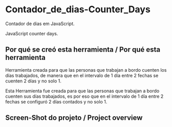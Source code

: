 # Contador_de_dias-Counter_Days

Contador de dias em JavaScript.

JavaScript counter days.


## Por qué se creó esta herramienta / Por qué esta herramienta

Herramienta creada para que las personas que trabajan a bordo cuenten los días trabajados, de manera que en el intervalo de 1 día entre 2 fechas se cuenten 2 días y no solo 1.

Esta Herramienta fue creada para que las personas que trabajan a bordo cuenten sus días trabajados, es por eso que en el intervalo de 1 día entre 2 fechas se configuró 2 días contados y no solo 1.

## Screen-Shot do projeto / Project overview



